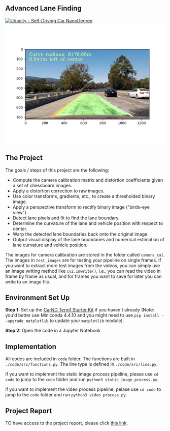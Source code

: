 ## Advanced Lane Finding
[![Udacity - Self-Driving Car NanoDegree](https://s3.amazonaws.com/udacity-sdc/github/shield-carnd.svg)](http://www.udacity.com/drive)
![Lanes Image](./unwarped_img_with_data/unwarped_image_with_data.jpg)

The Project
---

The goals / steps of this project are the following:

* Compute the camera calibration matrix and distortion coefficients given a set of chessboard images.
* Apply a distortion correction to raw images.
* Use color transforms, gradients, etc., to create a thresholded binary image.
* Apply a perspective transform to rectify binary image ("birds-eye view").
* Detect lane pixels and fit to find the lane boundary.
* Determine the curvature of the lane and vehicle position with respect to center.
* Warp the detected lane boundaries back onto the original image.
* Output visual display of the lane boundaries and numerical estimation of lane curvature and vehicle position.

The images for camera calibration are stored in the folder called `camera_cal`.  The images in `test_images` are for testing your pipeline on single frames.  If you want to extract more test images from the videos, you can simply use an image writing method like `cv2.imwrite()`, i.e., you can read the video in frame by frame as usual, and for frames you want to save for later you can write to an image file.  

Environment Set Up
---

**Step 1:** Set up the [CarND Term1 Starter Kit](https://github.com/udacity/CarND-Term1-Starter-Kit/blob/master/README.md) if you haven't already (Note: you'd better use Miniconda 4.4.10 and you might need to use `pip install --upgrade matplotlib` to update your `matplotlib` module).

**Step 2:** Open the code in a Jupyter Notebook

Implementation
---
All codes are included in `code` folder. The functions are built in `./code/src/functions.py`. The line type is defined in `./code/src/line.py`.

If you want to implement the static image process pipeline, please use `cd code` to jump to the `code` folder and run `python3 static_image_process.py`. 

if you want to implement the video process pipeline, pelase use `cd code` to jump to the `code` folder and run `python3 video process.py`.


Project Report
---

TO have access to the project report, please click [this link](https://github.com/Roger-Mei/CarND-Advanced-Lane-Lines/blob/master/project_report.md).

